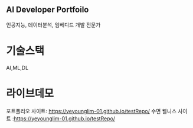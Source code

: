 ## AI Developer Portfoilo

인공지능, 데이터분석, 임베디드 개발 전문가

# 기술스택

AI,ML,DL

# 라이브데모

포트폴리오 사이트: https://yeyounglim-01.github.io/testRepo/
수면 웰니스 사이트 :https://yeyounglim-01.github.io/testRepo/
